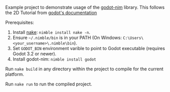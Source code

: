 Example project to demonstrate usage of the [godot-nim](https://github.com/pragmagic/godot-nim) library.
This follows the 2D Tutorial from [godot's documentation](https://docs.godotengine.org/en/stable/getting_started/first_2d_game/index.html)

Prerequisites:

1. Install [nake](https://github.com/fowlmouth/nake): `nimble install nake -n`.
2. Ensure `~/.nimble/bin` is in your PATH (On Windows: `C:\Users\<your_username>\.nimble\bin`).
3. Set `GODOT_BIN` environment varible to point to Godot executable (requires Godot 3.2 or newer).
4. Install godot-nim: `nimble install godot`

Run `nake build` in any directory within the project to compile for the current platform.

Run `nake run` to run the compiled project.
